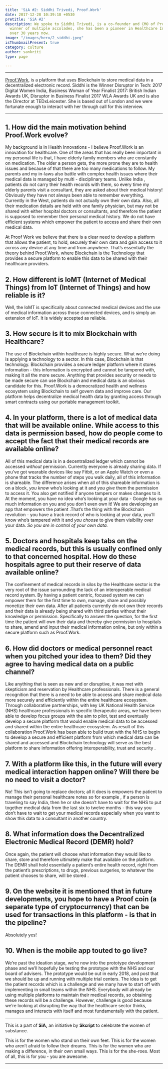 ```yaml
---
title: 'SiA #2: Siddhi Trivedi, Proof.Work'
date: 2017-12-28 10:39:18 +0530
pretitle: 'SiA #2'
description: We spoke to Siddhi Trivedi, is a co-founder and CMO of Proof.Work. A
  winner of multiple accolades, she has been a pioneer in Healthcare Innovations for
  over 30 years now.
image: "/images/hero/2_siddhi.jpeg"
isThumbnailPresent: true
category: culture
author: sankriti
type: page

---
```

---

[Proof.Work](https://proof.work/), is a platform that uses Blockchain to store medical data in a decentralized electronic record. Siddhi is the Winner Disruptor in Tech: 2017 Digital Women India, Business Woman of Year Finalist 2017: British Indian Awards UK, Disruptor in Business Finalist 2017 WLA Awards UK and is also the Director at TEDxLeicester. She is based out of London and we were fortunate enough to interact with her through call for this interview.

---

## 1. How did the main motivation behind Proof.Work evolve?

My background is in Health Innovations - I believe Proof.Work is an innovation for healthcare. One of the areas that has really been important in my personal life is that, I have elderly family members who are constantly on medication. The older a person gets, the more prone they are to health issues and because of that there are too many medications to follow.  My parents and my in-laws also battle with complex health issues where their medical data is managed by multi - disciplinary teams. Unlike India , patients do not carry their health records with them, so every time my elderly parents visit a consultant, they are asked about their medical history! Obviously they have not always been able to remember everything. Currently in the West, patients do not actually own their own data. Also, all their medication details are held with one family physician, but may not be shared with either hospital doctors or consultants, and therefore the patient is supposed to remember their personal medical history. We do not have efficient systems which empower the patient to access and share their own medical data.

At Proof Work we believe that there is a clear need to develop a platform that allows the patient, to hold, securely their own data and gain access to it across any device at any time and from anywhere. That’s essentially the theory behind Proof.Work, where Blockchain is the Technology that provides a secure platform to enable this data to be shared with their healthcare providers.

## 2. How different is IoMT (Internet of Medical Things) from IoT (Internet of Things) and how reliable is it?

Well, the IoMT is specifically about connected medical devices and the use of medical information across those connected devices, and is simply an extension of IoT. It is widely accepted as reliable.

## 3. How secure is it to mix Blockchain with Healthcare?

The use of Blockchain within healthcare is highly secure. What we’re doing is applying a technology to a sector. In this case, Blockchain is that technology. Blockchain provides a secure ledger platform where it stores information - this information is encrypted and cannot be tampered with, making it all the more secure. Anything that provides security or needs to be made secure can use Blockchain and medical data is an obvious candidate for this. Proof.Work is a democratized health and wellness ecosystem using Blockchain to self govern data and improve care. Our platform helps decentralize medical health data by granting access through smart contracts using our portable management toolkit.

## 4. In your platform, there is a lot of medical data that will be available online. While access to this data is permission based, how do people come to accept the fact that their medical records are available online?

All of this medical data is in a decentralized ledger which cannot be accessed _without_ permission. Currently everyone is already sharing data. If you’ve got wearable devices like say Fitbit, or an Apple Watch or even a phone that tracks the number of steps you walk daily, all of this information is shareable. The difference arises when all of this shareable information is on a block, _you know_ who’s looking at it and _you give_ them the permission to access it. You also get notified if anyone tampers or makes changes to it. At the moment, you have no idea who’s looking at your data - Google has so much information on you and you don’t even own it! We are developing an app that empowers the patient .That’s the thing with the Blockchain revolution - you have a track record of who is looking at your data, you’ll know who’s tampered with it and _you choose_ to give them visibility over your data. _So you are in control of your own data._

## 5. Doctors and hospitals keep tabs on the medical records, but this is usually confined only to that concerned hospital. How do these hospitals agree to put their reserve of data available online?

The confinement of medical records in silos by the Healthcare sector is the very root of the issue surrounding the lack of an interoperable medical record system. By having a patient centric, focused system we can empower them for the first time to own, manage, share and possibly monetize their own data. After all patients currently do not own their records and their data is already being shared with third parties without their knowledge or permission. Specifically to answer the question, for the first time the patient will own their data and thereby give permission to hospitals to share, amend and input their medical information online, but only within a secure platform such as Proof.Work.

## 6. How did doctors or medical personnel react when you pitched your idea to them? Did they agree to having medical data on a public channel?

Like anything that is seen as new and or disruptive, it was met with skepticism and reservation by Healthcare professionals. There is a general recognition that there is a need to be able to access and share medical data more securely and efficiently within the entire healthcare ecosystem. Through collaborative partnerships, with key UK National Health Service (NHS) healthcare professionals in specific therapeutic areas, we have been able to develop focus groups with the aim to pilot, test and eventually develop a secure platform that would enable medical data to be accessed and shared within the entire healthcare ecosystem. As result of this collaboration Proof.Work has been able to build trust with the NHS to begin to develop a secure and efficient platform from which medical data can be shared and accessed and Blockchain technology will serve as the best platform to share information offering interoperability, trust and security .

## 7. With a platform like this, in the future will every medical interaction happen online? Will there be no need to visit a doctor?

No! This isn’t going to replace doctors; all it does is empowers the patient to manage their personal healthcare notes so for example , if a person is traveling to say India, then he or she doesn’t have to wait for the NHS to put together medical data from the last six to twelve months - this way you don’t have to wait to get your medical records especially when you want to show this data to a consultant in another country.

## 8. What information does the Decentralized Electronic Medical Record (DEMR) hold?

Once again, the patient will choose what information they would like to share, store and therefore ultimately make that available on the platform. The DEMR shall hold essentially a patient’s entire health record, right from the patient’s prescriptions, to drugs, previous surgeries, to whatever the patient chooses to share, will be stored .

## 9. On the website it is mentioned that in future developments, you hope to have a Proof coin (a separate type of cryptocurrency) that can be used for transactions in this platform - is that in the pipeline?

Absolutely yes!

## 10. When is the mobile app touted to go live?

We’re past the ideation stage, we’re now into the prototype development phase and we’ll hopefully be testing the prototype with the NHS and our board of advisers. The prototype would be out in early 2018, and post that we should be up and running with multiple trial centers. The idea is to get the patient records which is a challenge and we many have to start off with implementing in small teams within the NHS. Everybody will already be using multiple platforms to maintain their medical records, so obtaining these records will be a challenge. However, challenge is good because we’re looking at disrupting the way that the healthcare sector thinks, manages and interacts with itself and most fundamentally with the patient.

---

This is a part of **SiA,** an initiative by **Skcript** to celebrate the women of substance.

This is for the women who stand on their own feet. This is for the women who aren’t afraid to follow their dreams. This is for the women who are making a difference, in their own small ways. This is for the she-roes. Most of all, this is for you - you are awesome.

---